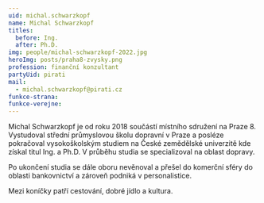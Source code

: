 ```yaml
---
uid: michal.schwarzkopf
name: Michal Schwarzkopf
titles:
  before: Ing.
  after: Ph.D.
img: people/michal-schwarzkopf-2022.jpg
heroImg: posts/praha8-zvysky.png
profession: finanční konzultant
partyUid: pirati
mail:
  - michal.schwarzkopf@pirati.cz
funkce-strana:
funkce-verejne:
---
```


Michal Schwarzkopf je od roku 2018 součástí místního sdružení na Praze 8. Vystudoval střední průmyslovou školu dopravní v Praze a posléze pokračoval vysokoškolským studiem na České zemědělské univerzitě kde získal titul Ing. a Ph.D. V průběhu studia se specializoval na oblast dopravy.

Po ukončení studia se dále oboru nevěnoval a přešel do komerční sféry do oblasti bankovnictví a zároveň podniká v personalistice.

Mezi koníčky patří cestování, dobré jídlo a kultura.


